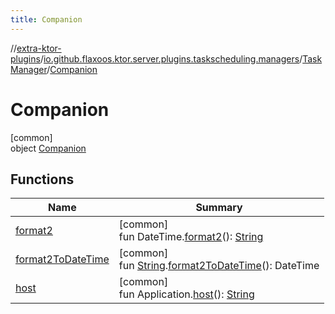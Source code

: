 ```yaml
---
title: Companion
---
```


//[extra-ktor-plugins](../../../../index.md)/[io.github.flaxoos.ktor.server.plugins.taskscheduling.managers](../../index.md)/[TaskManager](../index.md)/[Companion](index.md)

# Companion

[common]\
object [Companion](index.md)

## Functions

| Name                                         | Summary                                                                                                                                                 |
|----------------------------------------------|---------------------------------------------------------------------------------------------------------------------------------------------------------|
| [format2](format2.md)                        | [common]<br>fun DateTime.[format2](format2.md)(): [String](https://kotlinlang.org/api/latest/jvm/stdlib/kotlin/-string/index.md)                        |
| [format2ToDateTime](format2-to-date-time.md) | [common]<br>fun [String](https://kotlinlang.org/api/latest/jvm/stdlib/kotlin/-string/index.md).[format2ToDateTime](format2-to-date-time.md)(): DateTime |
| [host](host.md)                              | [common]<br>fun Application.[host](host.md)(): [String](https://kotlinlang.org/api/latest/jvm/stdlib/kotlin/-string/index.md)                           |

